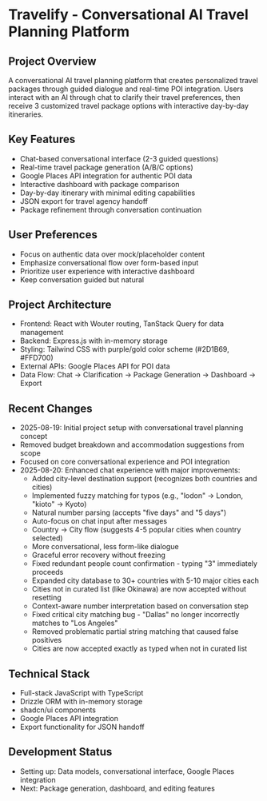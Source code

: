 # Travelify - Conversational AI Travel Planning Platform

## Project Overview
A conversational AI travel planning platform that creates personalized travel packages through guided dialogue and real-time POI integration. Users interact with an AI through chat to clarify their travel preferences, then receive 3 customized travel package options with interactive day-by-day itineraries.

## Key Features
- Chat-based conversational interface (2-3 guided questions)
- Real-time travel package generation (A/B/C options)
- Google Places API integration for authentic POI data
- Interactive dashboard with package comparison
- Day-by-day itinerary with minimal editing capabilities
- JSON export for travel agency handoff
- Package refinement through conversation continuation

## User Preferences
- Focus on authentic data over mock/placeholder content
- Emphasize conversational flow over form-based input
- Prioritize user experience with interactive dashboard
- Keep conversation guided but natural

## Project Architecture
- Frontend: React with Wouter routing, TanStack Query for data management
- Backend: Express.js with in-memory storage
- Styling: Tailwind CSS with purple/gold color scheme (#2D1B69, #FFD700)
- External APIs: Google Places API for POI data
- Data Flow: Chat → Clarification → Package Generation → Dashboard → Export

## Recent Changes
- 2025-08-19: Initial project setup with conversational travel planning concept
- Removed budget breakdown and accommodation suggestions from scope
- Focused on core conversational experience and POI integration
- 2025-08-20: Enhanced chat experience with major improvements:
  - Added city-level destination support (recognizes both countries and cities)
  - Implemented fuzzy matching for typos (e.g., "lodon" → London, "kioto" → Kyoto)
  - Natural number parsing (accepts "five days" and "5 days")
  - Auto-focus on chat input after messages
  - Country → City flow (suggests 4-5 popular cities when country selected)
  - More conversational, less form-like dialogue
  - Graceful error recovery without freezing
  - Fixed redundant people count confirmation - typing "3" immediately proceeds
  - Expanded city database to 30+ countries with 5-10 major cities each
  - Cities not in curated list (like Okinawa) are now accepted without resetting
  - Context-aware number interpretation based on conversation step
  - Fixed critical city matching bug - "Dallas" no longer incorrectly matches to "Los Angeles"
  - Removed problematic partial string matching that caused false positives
  - Cities are now accepted exactly as typed when not in curated list

## Technical Stack
- Full-stack JavaScript with TypeScript
- Drizzle ORM with in-memory storage
- shadcn/ui components
- Google Places API integration
- Export functionality for JSON handoff

## Development Status
- Setting up: Data models, conversational interface, Google Places integration
- Next: Package generation, dashboard, and editing features